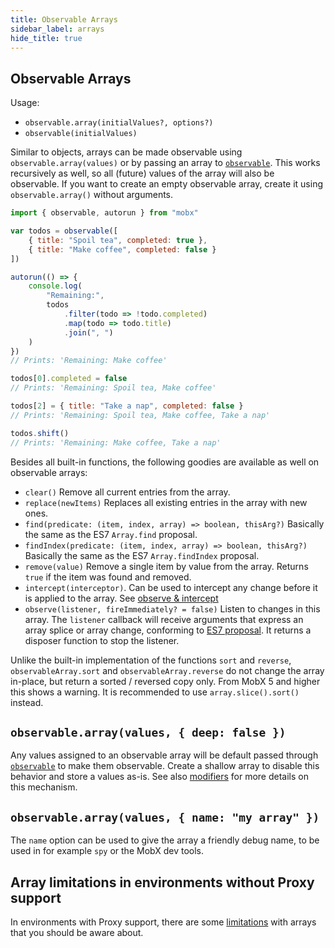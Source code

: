 ```yaml
---
title: Observable Arrays
sidebar_label: arrays
hide_title: true
---
```


## Observable Arrays

Usage:

-   `observable.array(initialValues?, options?)`
-   `observable(initialValues)`

Similar to objects, arrays can be made observable using `observable.array(values)` or by passing an array to [`observable`](observable.md).
This works recursively as well, so all (future) values of the array will also be observable. If you want to create an empty observable array, create it using
`observable.array()` without arguments.

```javascript
import { observable, autorun } from "mobx"

var todos = observable([
    { title: "Spoil tea", completed: true },
    { title: "Make coffee", completed: false }
])

autorun(() => {
    console.log(
        "Remaining:",
        todos
            .filter(todo => !todo.completed)
            .map(todo => todo.title)
            .join(", ")
    )
})
// Prints: 'Remaining: Make coffee'

todos[0].completed = false
// Prints: 'Remaining: Spoil tea, Make coffee'

todos[2] = { title: "Take a nap", completed: false }
// Prints: 'Remaining: Spoil tea, Make coffee, Take a nap'

todos.shift()
// Prints: 'Remaining: Make coffee, Take a nap'
```

Besides all built-in functions, the following goodies are available as well on observable arrays:

-   `clear()` Remove all current entries from the array.
-   `replace(newItems)` Replaces all existing entries in the array with new ones.
-   `find(predicate: (item, index, array) => boolean, thisArg?)` Basically the same as the ES7 `Array.find` proposal.
-   `findIndex(predicate: (item, index, array) => boolean, thisArg?)` Basically the same as the ES7 `Array.findIndex` proposal.
-   `remove(value)` Remove a single item by value from the array. Returns `true` if the item was found and removed.
-   `intercept(interceptor)`. Can be used to intercept any change before it is applied to the array. See [observe & intercept](observe.md)
-   `observe(listener, fireImmediately? = false)` Listen to changes in this array. The `listener` callback will receive arguments that express an array splice or array change, conforming to [ES7 proposal](https://developer.mozilla.org/en-US/docs/Web/JavaScript/Reference/Global_Objects/Array/observe). It returns a disposer function to stop the listener.

Unlike the built-in implementation of the functions `sort` and `reverse`, `observableArray.sort` and `observableArray.reverse` do not change the array in-place, but return a sorted / reversed copy only. From MobX 5 and higher this shows a warning. It is recommended to use `array.slice().sort()` instead.

## `observable.array(values, { deep: false })`

Any values assigned to an observable array will be default passed through [`observable`](observable.md) to make them observable.
Create a shallow array to disable this behavior and store a values as-is. See also [modifiers](modifiers.md) for more details on this mechanism.

## `observable.array(values, { name: "my array" })`

The `name` option can be used to give the array a friendly debug name, to be used in for example `spy` or the MobX dev tools.

## Array limitations in environments without Proxy support

In environments with Proxy support, there are some [limitations](../best/limitations-without-proxies.md) with arrays that you should be aware about.
